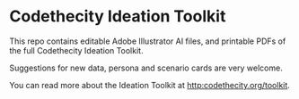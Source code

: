 # Codethecity Ideation Toolkit

This repo contains editable Adobe Illustrator AI files, and printable PDFs of the full Codethecity Ideation Toolkit.  

Suggestions for new data, persona and scenario cards are very welcome.

You can read more about the Ideation Toolkit at [http:codethecity.org/toolkit](http:codethecity.org/toolkit).


